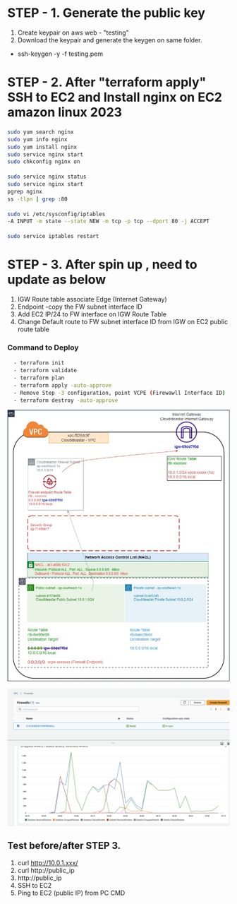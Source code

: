 # STEP - 1. Generate the public key


1. Create keypair on aws web - "testing"
2. Download the keypair and generate the keygen on same folder.
  - ssh-keygen -y -f testing.pem

# STEP - 2. After "terraform apply" SSH to EC2 and Install nginx on EC2 amazon linux 2023
```bash
sudo yum search nginx
sudo yum info nginx
sudo yum install nginx
sudo service nginx start
sudo chkconfig nginx on

sudo service nginx status
sudo service nginx start
pgrep nginx
ss -tlpn | grep :80

sudo vi /etc/sysconfig/iptables
-A INPUT -m state --state NEW -m tcp -p tcp --dport 80 -j ACCEPT

sudo service iptables restart
```
# STEP - 3. After spin up , need to update as below

1. IGW Route table associate Edge (Internet Gateway)
2. Endpoint -copy the FW subnet interface ID
3. Add EC2 IP/24 to FW interface on IGW Route Table
4. Change Default route to FW subnet interface ID from IGW on EC2 public route table

### Command to Deploy
```bash
  - terraform init
  - terraform validate
  - terraform plan
  - terraform apply -auto-approve
  - Remove Step -3 configuration, point VCPE (Firewawll Interface ID)
  - terraform destroy -auto-approve
```  
![header image](cloudideastar_nfw.jpg)

![header image](AWS_NFW.png)



## Test before/after  STEP 3.
1. curl http://10.0.1.xxx/
2. curl http://public_ip
3. http://public_ip
4. SSH to EC2
5. Ping to EC2 (public IP) from PC CMD
